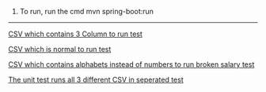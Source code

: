 1. To run, run the cmd mvn spring-boot:run

---

[CSV which contains 3 Column to run test](https://github.com/soonweng111/salary-api/blob/736de7f3d13b87dbe517758a2f69afe5d7e95313/src/test/resources/data/additionalColumnCsv.csv)

[CSV which is normal to run test](https://github.com/soonweng111/salary-api/blob/master/src/test/resources/data/salaryCsv.csv)

[CSV which contains alphabets instead of numbers to run broken salary test](https://github.com/soonweng111/salary-api/blob/736de7f3d13b87dbe517758a2f69afe5d7e95313/src/test/resources/data/brokenSalaryCsv.csv)

[The unit test runs all 3 different CSV in seperated test](https://github.com/soonweng111/salary-api/blob/736de7f3d13b87dbe517758a2f69afe5d7e95313/src/test/java/the/mini/project/salaryapi/service/EmployeeServiceImplTest.java)
